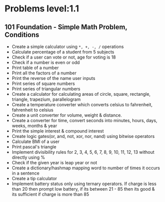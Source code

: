 # Problems level:1.1
## 101 Foundation - Simple Math Problem, Conditions

- Create a simple calculator using `*, +, -, /` operations
- Calculate percentage of a student from 5 subjects
- Check if a user can vote or not, age for voting is 18
- Check if a number is even or odd
- Print table of a number
- Print all the factors of a number
- Print the reverse of the name user inputs
- Print series of square numbers
- Print series of triangular numbers
- Create a calculator for calculating areas of circle, square, rectangle, triangle, trapezium, parallelogram
- Create a temperature converter which converts celsius to fahrenheit, fahrenheit to celsius
- Create a unit converter for volume, weight & distance.
- Create a converter for time, convert seconds into minutes, hours, days, weeks, months & year
- Print the simple interest & compound interest
- Create logic gates(or, and, not, xor, nor, nand) using bitwise operators
- Calculate BMI of a user
- Print pascal's triangle
- Implement divisibility rules for 2, 3, 4, 5, 6, 7, 8, 9, 10, 11, 12, 13 without directly using %
- Check if the given year is leap year or not
- Create a dictionary/hashmap mapping word to number of times it occurs in a sentence
- Create a tip calculator
- Implement battery status only using ternary operators. If charge is less than 20 then prompt low battery, if its between 21 - 85 then its good & its sufficient if charge is more than 85

